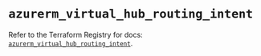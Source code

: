 # `azurerm_virtual_hub_routing_intent`

Refer to the Terraform Registry for docs: [`azurerm_virtual_hub_routing_intent`](https://registry.terraform.io/providers/hashicorp/azurerm/4.39.0/docs/resources/virtual_hub_routing_intent).
